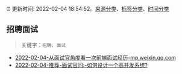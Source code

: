 :alarm_clock: 更新时间: 2022-02-04 18:54:52。[来源分类](../README.md)、[标签分类](../TAGS.md)、[时间分类](../TIMELINE.md)

## 招聘面试


> 关键字：`招聘`、`面试`



- [2022-02-04-从面试官角度看一次前端面试经历-mp.weixin.qq.com](https://blogread.cn/news/go.php?idItem=14912&url=http%3A%2F%2Fmp.weixin.qq.com%2Fs%3F__biz%3DMzUyMzM2ODUwMA%3D%3D%26amp%3Bmid%3D2247493183%26amp%3Bidx%3D2%26amp%3Bsn%3D5fa4e2c3d2fe23c944a9e037e1b7aff5%26amp%3Bchksm%3Dfa3f0764cd488e720e4e68527c06873860d0fd73417c8765831c4a5022d541de6fad313a67b3%26amp%3Bscene%3D27%23wechat_redirect%26comefrom%3Dhttps%253A%252F%252Fblogread.cn%252Fnews%252F) 
- [2022-02-04-推荐-面试官问:-如何设计一个高并发系统?](https://toutiao.io/k/7hrrplb) 